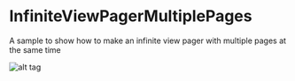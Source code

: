 # InfiniteViewPagerMultiplePages
A sample to show how to make an infinite view pager with multiple pages at the same time

![alt tag](http://alessandroborelli.it/images/Screen_infiniteViewPager.png)
